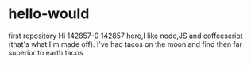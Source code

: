 # hello-would
first repository
Hi  142857-0 
142857 here,I like node,JS and coffeescript (that's what I'm made off).
I've had tacos on the moon and find then far superior to earth tacos 
